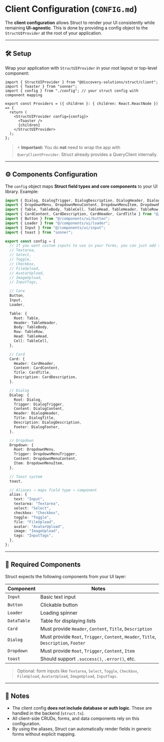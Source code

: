 # Client Configuration (`CONFIG.md`)

The **client configuration** allows Struct to render your UI consistently while remaining **UI-agnostic**. This is done by providing a config object to the `StructUIProvider` at the root of your application.

---

## 🛠 Setup

Wrap your application with `StructUIProvider` in your root layout or top-level component:

```tsx
import { StructUIProvider } from "@discovery-solutions/struct/client";
import { Toaster } from "sonner";
import { config } from "./config"; // your struct config with component mapping

export const Providers = ({ children }: { children: React.ReactNode }) => {
  return (
    <StructUIProvider config={config}>
      <Toaster />
      {children}
    </StructUIProvider>
  );
};
```

> ⚡ **Important:** You do **not** need to wrap the app with `QueryClientProvider`. Struct already provides a QueryClient internally.

---

## ⚙️ Components Configuration

The `config` object maps **Struct field types and core components** to your UI library. Example:

```ts
import { Dialog, DialogTrigger, DialogDescription, DialogHeader, DialogTitle, DialogContent, DialogFooter } from "@/components/ui/dialog";
import { DropdownMenu, DropdownMenuContent, DropdownMenuItem, DropdownMenuTrigger } from "@/components/ui/dropdown-menu";
import { Table, TableBody, TableCell, TableHead, TableHeader, TableRow } from "@/components/ui/table";
import { CardContent, CardDescription, CardHeader, CardTitle } from "@/components/ui/card";
import { Button } from "@/components/ui/button";
import { Loader } from "@/components/ui/loader";
import { Input } from "@/components/ui/input";
import { toast } from "sonner";

export const config = {
  // If you want custom inputs to use in your forms, you can just add them here:
  // Textarea,
  // Select,
  // Toggle,
  // Checkbox,
  // FileUpload,
  // AvatarUpload,
  // ImageUpload,
  // InputTags,

  // Core
  Button,
  Input,
  Loader,

  Table: {
    Root: Table,
    Header: TableHeader,
    Body: TableBody,
    Row: TableRow,
    Head: TableHead,
    Cell: TableCell,
  },

  // Card
  Card: {
    Header: CardHeader,
    Content: CardContent,
    Title: CardTitle,
    Description: CardDescription,
  },

  // Dialog
  Dialog: {
    Root: Dialog,
    Trigger: DialogTrigger,
    Content: DialogContent,
    Header: DialogHeader,
    Title: DialogTitle,
    Description: DialogDescription,
    Footer: DialogFooter,
  },

  // Dropdown
  Dropdown: {
    Root: DropdownMenu,
    Trigger: DropdownMenuTrigger,
    Content: DropdownMenuContent,
    Item: DropdownMenuItem,
  },

  // Toast system
  toast,

  // Aliases → maps field type → component
  alias: {
    text: "Input",
    textarea: "Textarea",
    select: "Select",
    checkbox: "Checkbox",
    toggle: "Toggle",
    file: "FileUpload",
    avatar: "AvatarUpload",
    image: "ImageUpload",
    tags: "InputTags",
  },
};
```

---

## 🧩 Required Components

Struct expects the following components from your UI layer:

| Component   | Notes                                                                      |
| ----------- | -------------------------------------------------------------------------- |
| `Input`     | Basic text input                                                           |
| `Button`    | Clickable button                                                           |
| `Loader`    | Loading spinner                                                            |
| `DataTable` | Table for displaying lists                                                 |
| `Card`      | Must provide `Header`, `Content`, `Title`, `Description`                   |
| `Dialog`    | Must provide `Root`, `Trigger`, `Content`, `Header`, `Title`, `Description`, `Footer` |
| `Dropdown`  | Must provide `Root`, `Trigger`, `Content`, `Item`                          |
| `toast`     | Should support `.success()`, `.error()`, etc.                              |

> Optional: form inputs like `Textarea`, `Select`, `Toggle`, `Checkbox`, `FileUpload`, `AvatarUpload`, `ImageUpload`, `InputTags`.

---

## 🔧 Notes

* The client config **does not include database or auth logic**. These are handled in the backend (`struct.ts`).
* All client-side CRUDs, forms, and data components rely on this configuration.
* By using the aliases, Struct can automatically render fields in generic forms without explicit mapping.